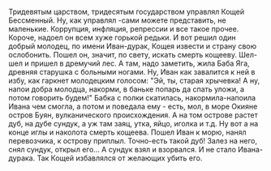   Тридевятым царством, тридесятым государством управлял Кощей Бессменный. Ну, как управлял -сами можете представить, не маленькие. Коррупция, инфляция, репрессии и все такое прочее. Короче, надоел он всем хуже горькой редьки. И вот решил один добрый молодец, по имени Иван-дурак, Кощея извести и страну свою ослобонить.
Пошел он, значит, по свету, искать смерть кощееву. Шел-шел и пришел в дремучий лес. А там, надо заметить, жила Баба Яга, древняя старушка с больными ногами. Ну, Иван как завалится к ней в избу, как гаркнет молодецким голосом: "Эй, ты, старая хрычевка! А ну, напои добра молодца, накорми, в баньке попарь да спать уложи, а потом говорить будем!" Бабка с полки скатилась, накормила-напоила Ивана чем смогла, а потом и поведала ему - есть, мол, в море Окияне остров Буян, вулканического происхождения. А на том острове растет дуб, на дубе сундук, а уж там заяц, утка, яйцо, иголка и т.д. Ну вот а на конце иглы и наколота смерть кощеева.
Пошел Иван к морю, нанял перевозчика, к острову приплыл. Точно-есть такой дуб! Залез на него, снял сундук, открыл его... А сундук взял и взорвался. И не стало Ивана-дурака.
Так Кощей избавлялся от желающих убить его.    